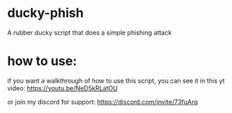 # ducky-phish
A rubber ducky script that does a simple phishing attack



# how to use:

if you want a walkthrough of how to use this script, you can see it in this yt video:
https://youtu.be/NeD5kRLatOU

or join my discord for support:
https://discord.com/invite/73fuArq
